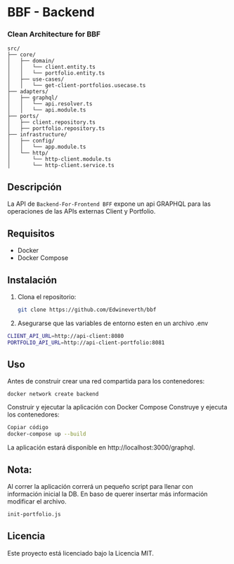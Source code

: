 # BBF - Backend
### Clean Architecture for BBF
```angular2html
src/
├── core/
│   ├── domain/
│   │   └── client.entity.ts
│   │   └── portfolio.entity.ts
│   ├── use-cases/
│   │   └── get-client-portfolios.usecase.ts
├── adapters/
│   ├── graphql/
│   │   └── api.resolver.ts
│   │   └── api.module.ts
├── ports/
│   ├── client.repository.ts
│   ├── portfolio.repository.ts
├── infrastructure/
│   ├── config/
│   │   └── app.module.ts
│   └── http/
│       └── http-client.module.ts
│       └── http-client.service.ts

```
## Descripción

La API de `Backend-For-Frontend BFF` expone un api GRAPHQL para las operaciones de las APIs externas Client y Portfolio.

## Requisitos

- Docker
- Docker Compose

## Instalación

1. Clona el repositorio:

   ```bash
   git clone https://github.com/Edwineverth/bbf

2. Asegurarse que las variables de entorno esten en un archivo .env

```bash
CLIENT_API_URL=http://api-client:8080
PORTFOLIO_API_URL=http://api-client-portfolio:8081
```
## Uso

Antes de construir crear una red compartida para los contenedores:
```shell
docker network create backend
```

Construir y ejecutar la aplicación con Docker Compose
Construye y ejecuta los contenedores:

```bash
Copiar código
docker-compose up --build
```
La aplicación estará disponible en http://localhost:3000/graphql.

## Nota:
Al correr la aplicación correrá un pequeño script para llenar con información inicial la DB.
En baso de querer insertar más información modificar el archivo.
```makefile
init-portfolio.js
```

## Licencia
Este proyecto está licenciado bajo la Licencia MIT.
